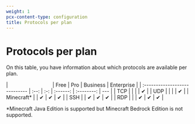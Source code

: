 ```yaml
---
weight: 1
pcx-content-type: configuration
title: Protocols per plan
---
```


# Protocols per plan

On this table, you have information about which protocols are available per plan.

|                               | Free | Pro | Business | Enterprise |
| :---------------------------- | :--: | :-: | :------: | :--------: | --- |
| TCP                           |      |     |          |     ✔      |
| UDP                           |      |     |          |     ✔      |
| Minecraft\*                   |      |  ✔  |    ✔     |     ✔      |
| SSH                           |      |  ✔  |    ✔     |     ✔      |
| RDP                           |      |     |    ✔     |     ✔      | ✔   |

\*Minecraft Java Edition is supported but Minecraft Bedrock Edition is not supported.
